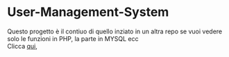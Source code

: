 # User-Management-System

Questo progetto è il contiuo di quello inziato in un altra repo  se vuoi vedere solo le funzioni in PHP, la parte in MYSQL ecc <br>
Clicca <a href="https://github.com/ArmandoAnescu/PHP_Course/blob/main/PHP-EX/User_Management_System" target="blank">qui</a>,

